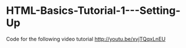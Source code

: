 HTML-Basics-Tutorial-1---Setting-Up
===================================

Code for the following video tutorial http://youtu.be/xvjTQqxLnEU
